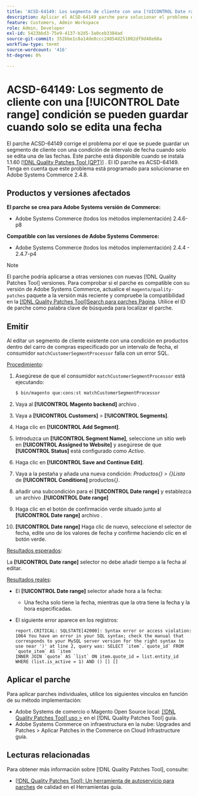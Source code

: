 ```yaml
---
title: 'ACSD-64149: Los segmento de cliente con una [!UICONTROL Date range] condición se pueden guardar cuando solo se edita una fecha'
description: Aplicar el ACSD-64149 parche para solucionar el problema de Adobe Systems Commerce, por el que los segmento de clientes con una condición **[!UICONTROL Date range]** se pueden guardar cuando solo se edita una de las fechas.
feature: Customers, Admin Workspace
role: Admin, Developer
exl-id: 5423bbd3-75e9-4137-b2d5-3a0ceb3384ad
source-git-commit: 352bbe1c8a14de8ccc24854d251002df9d48e68a
workflow-type: tm+mt
source-wordcount: '416'
ht-degree: 0%

---
```


# ACSD-64149: Los segmento de cliente con una [!UICONTROL Date range] condición se pueden guardar cuando solo se edita una fecha

El parche ACSD-64149 corrige el problema por el que se puede guardar un segmento de cliente con una condición de intervalo de fecha cuando solo se edita una de las fechas. Este parche está disponible cuando se instala 1.1.60 [[!DNL Quality Patches Tool (QPT)]](/help/tools/quality-patches-tool/quality-patches-tool-to-self-serve-quality-patches.md) . El ID parche es ACSD-64149. Tenga en cuenta que este problema está programado para solucionarse en Adobe Systems Commerce 2.4.8.

## Productos y versiones afectados

**El parche se crea para Adobe Systems versión de Commerce:**

* Adobe Systems Commerce (todos los métodos implementación) 2.4.6-p8

**Compatible con las versiones de Adobe Systems Commerce:**

* Adobe Systems Commerce (todos los métodos implementación) 2.4.4 - 2.4.7-p4

>[!NOTE]
>
>El parche podría aplicarse a otras versiones con nuevas [!DNL Quality Patches Tool] versiones. Para comprobar si el parche es compatible con su versión de Adobe Systems Commerce, actualice el `magento/quality-patches` paquete a la versión más reciente y compruebe la compatibilidad en la [[!DNL Quality Patches Tool]Search para parches Página](https://experienceleague.adobe.com/tools/commerce-quality-patches/index.html). Utilice el ID de parche como palabra clave de búsqueda para localizar el parche.

## Emitir

Al editar un segmento de cliente existente con una condición en productos dentro del carro de compras especificado por un intervalo de fecha, el consumidor `matchCustomerSegmentProcessor` falla con un error SQL.

<u>Procedimiento</u>:

1. Asegúrese de que el consumidor `matchCustomerSegmentProcessor` está ejecutando:

   ```bash
   $ bin/magento que:cons:st matchCustomerSegmentProcessor
   ```

1. Vaya al **[!UICONTROL Magento backend]** archivo .
1. Vaya a **[!UICONTROL Customers]** > **[!UICONTROL Segments]**.
1. Haga clic en **[!UICONTROL Add Segment]**.
1. Introduzca un **[!UICONTROL Segment Name]**, seleccione un sitio web en **[!UICONTROL Assigned to Website]** y asegúrese de que **[!UICONTROL Status]** está configurado como *Activo*.
1. Haga clic en **[!UICONTROL Save and Continue Edit]**.
1. Vaya a la pestaña y añada una nueva condición: *Productos{} > {}Lista* de **[!UICONTROL Conditions]** productos{*}*.
1. añadir una subcondición para el **[!UICONTROL Date range]** y establezca un archivo .**[!UICONTROL Date range]**
1. Haga clic en el botón de confirmación verde situado junto al **[!UICONTROL Date range]** archivo .
1. **[!UICONTROL Date range]** Haga clic de nuevo, seleccione el selector de fecha, edite uno de los valores de fecha y confirme haciendo clic en el botón verde.

<u>Resultados esperados</u>:

La **[!UICONTROL Date range]** selector no debe añadir tiempo a la fecha al editar.

<u>Resultados reales</u>:

* El **[!UICONTROL Date range]** selector añade hora a la fecha:
   * Una fecha solo tiene la fecha, mientras que la otra tiene la fecha y la hora especificadas.
* El siguiente error aparece en los registros:

  ```
  report.CRITICAL: SQLSTATE[42000]: Syntax error or access violation: 1064 You have an error in your SQL syntax; check the manual that corresponds to your MySQL server version for the right syntax to use near ')' at line 2, query was: SELECT `item`.`quote_id` FROM `quote_item` AS `item`
  INNER JOIN `quote` AS `list` ON item.quote_id = list.entity_id WHERE (list.is_active = 1) AND () [] []
  ```


## Aplicar el parche

Para aplicar parches individuales, utilice los siguientes vínculos en función de su método implementación:

* Adobe Systems de comercio o Magento Open Source local: [[!DNL Quality Patches Tool] uso >](/help/tools/quality-patches-tool/usage.md) en el [!DNL Quality Patches Tool] guía.
* Adobe Systems Commerce on infraestructura en la nube: Upgrades and Patches > Aplicar Patches in the Commerce on Cloud Infrastructure guía.

## Lecturas relacionadas

Para obtener más información sobre [!DNL Quality Patches Tool], consulte:

* [[!DNL Quality Patches Tool]: Un herramienta de autoservicio para parches](/help/tools/quality-patches-tool/quality-patches-tool-to-self-serve-quality-patches.md) de calidad en el Herramientas guía.
